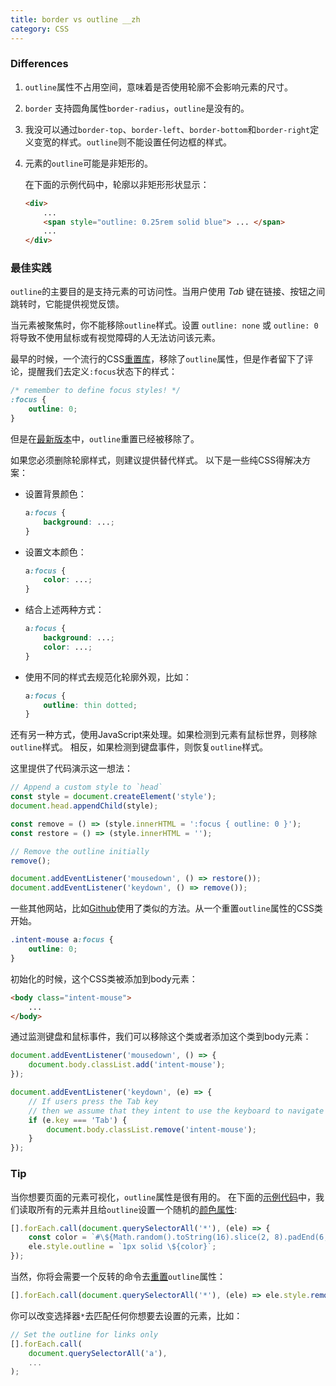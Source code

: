 ```yaml
---
title: border vs outline __zh
category: CSS
---
```


### Differences

1. `outline`属性不占用空间，意味着是否使用轮廓不会影响元素的尺寸。

2. `border` 支持圆角属性`border-radius`，`outline`是没有的。

3. 我没可以通过`border-top`、`border-left`、`border-bottom`和`border-right`定义变宽的样式。`outline`则不能设置任何边框的样式。

4. 元素的`outline`可能是非矩形的。

    在下面的示例代码中，轮廓以非矩形形状显示：

    ```html
    <div>
        ...
        <span style="outline: 0.25rem solid blue"> ... </span>
        ...
    </div>
    ```

### 最佳实践

`outline`的主要目的是支持元素的可访问性。当用户使用 _Tab_ 键在链接、按钮之间跳转时，它能提供视觉反馈。

当元素被聚焦时，你不能移除`outline`样式。设置 `outline: none` 或 `outline: 0` 将导致不使用鼠标或有视觉障碍的人无法访问该元素。

最早的时候，一个流行的CSS[重置库](https://meyerweb.com/eric/tools/css/reset/reset200802.css)，移除了`outline`属性，但是作者留下了评论，提醒我们去定义`:focus`状态下的样式：

```css
/* remember to define focus styles! */
:focus {
    outline: 0;
}
```

但是在[最新版本](https://meyerweb.com/eric/tools/css/reset/reset.css)中，`outline`重置已经被移除了。

如果您必须删除轮廓样式，则建议提供替代样式。
以下是一些纯CSS得解决方案：

-   设置背景颜色：

    ```css
    a:focus {
        background: ...;
    }
    ```

-   设置文本颜色：

    ```css
    a:focus {
        color: ...;
    }
    ```

-   结合上述两种方式：

    ```css
    a:focus {
        background: ...;
        color: ...;
    }
    ```

-   使用不同的样式去规范化轮廓外观，比如：

    ```css
    a:focus {
        outline: thin dotted;
    }
    ```

还有另一种方式，使用JavaScript来处理。如果检测到元素有鼠标世界，则移除`outline`样式。
相反，如果检测到键盘事件，则恢复`outline`样式。

这里提供了代码演示这一想法：

```js
// Append a custom style to `head`
const style = document.createElement('style');
document.head.appendChild(style);

const remove = () => (style.innerHTML = ':focus { outline: 0 }');
const restore = () => (style.innerHTML = '');

// Remove the outline initially
remove();

document.addEventListener('mousedown', () => restore());
document.addEventListener('keydown', () => remove());
```

一些其他网站，比如[Github](https://github.com)使用了类似的方法。从一个重置`outline`属性的CSS类开始。

```css
.intent-mouse a:focus {
    outline: 0;
}
```

初始化的时候，这个CSS类被添加到body元素：

```html
<body class="intent-mouse">
    ...
</body>
```

通过监测键盘和鼠标事件，我们可以移除这个类或者添加这个类到body元素：

```js
document.addEventListener('mousedown', () => {
    document.body.classList.add('intent-mouse');
});

document.addEventListener('keydown', (e) => {
    // If users press the Tab key
    // then we assume that they intent to use the keyboard to navigate
    if (e.key === 'Tab') {
        document.body.classList.remove('intent-mouse');
    }
});
```

### Tip

当你想要页面的元素可视化，`outline`属性是很有用的。
在下面的[示例代码](https://htmldom.dev/loop-over-a-nodelist)中，我们读取所有的元素并且给`outline`设置一个随机的[颜色属性](https://1loc.dev/#generate-a-random-hex-color):

```js
[].forEach.call(document.querySelectorAll('*'), (ele) => {
    const color = `#\${Math.random().toString(16).slice(2, 8).padEnd(6, '0')}`;
    ele.style.outline = `1px solid \${color}`;
});
```

当然，你将会需要一个反转的命令去[重置](https://htmldom.dev/set-css-style-for-an-element)`outline`属性：

```js
[].forEach.call(document.querySelectorAll('*'), (ele) => ele.style.removeProperty('outline'));
```

你可以改变选择器`*`去匹配任何你想要去设置的元素，比如：

```js
// Set the outline for links only
[].forEach.call(
    document.querySelectorAll('a'),
    ...
);
```
